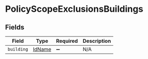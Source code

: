 # PolicyScopeExclusionsBuildings


## Fields

| Field                                   | Type                                    | Required                                | Description                             |
| --------------------------------------- | --------------------------------------- | --------------------------------------- | --------------------------------------- |
| `building`                              | [IdName](../../models/shared/idname.md) | :heavy_minus_sign:                      | N/A                                     |